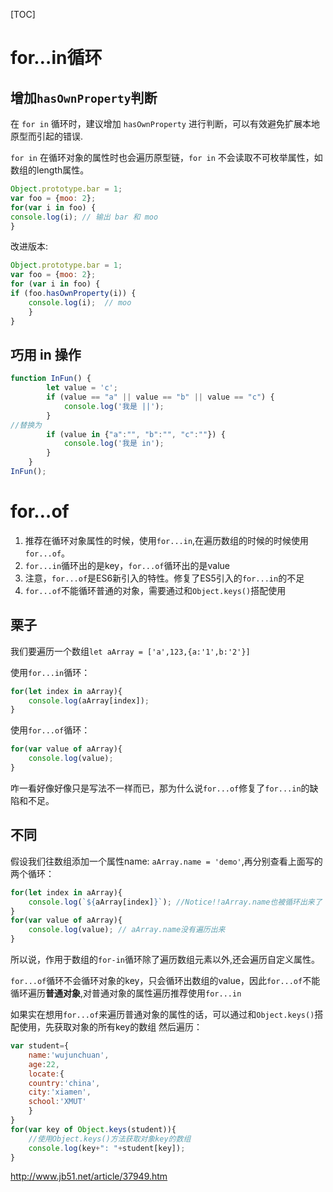 [TOC]

# for…in循环

## 增加`hasOwnProperty`判断

在 `for in` 循环时，建议增加 `hasOwnProperty` 进行判断，可以有效避免扩展本地原型而引起的错误.

`for in` 在循环对象的属性时也会遍历原型链，`for in` 不会读取不可枚举属性，如数组的length属性。

```js
Object.prototype.bar = 1; 
var foo = {moo: 2}; 
for(var i in foo) { 
console.log(i); // 输出 bar 和 moo 
} 
```

改进版本:

```js
Object.prototype.bar = 1; 
var foo = {moo: 2}; 
for (var i in foo) { 
if (foo.hasOwnProperty(i)) { 
  	console.log(i);  // moo
	} 
} 
```



## 巧用 in 操作

```js
function InFun() {
        let value = 'c';
        if (value == "a" || value == "b" || value == "c") {
            console.log('我是 ||');
        }
//替换为
        if (value in {"a":"", "b":"", "c":""}) {
            console.log('我是 in');
        }
    }
InFun();

```



# for…of

1. 推荐在循环对象属性的时候，使用`for...in`,在遍历数组的时候的时候使用`for...of`。
2. `for...in`循环出的是key，`for...of`循环出的是value
3. 注意，`for...of`是ES6新引入的特性。修复了ES5引入的`for...in`的不足
4. `for...of`不能循环普通的对象，需要通过和`Object.keys()`搭配使用



## 栗子

我们要遍历一个数组`let aArray = ['a',123,{a:'1',b:'2'}]`

使用`for...in`循环：

```js
for(let index in aArray){
    console.log(aArray[index]);
}
```

使用`for...of`循环：

```js
for(var value of aArray){
    console.log(value);
}

```

咋一看好像好像只是写法不一样而已，那为什么说`for...of`修复了`for...in`的缺陷和不足。

## 不同

假设我们往数组添加一个属性name:
`aArray.name = 'demo'`,再分别查看上面写的两个循环：

```js
for(let index in aArray){
    console.log(`${aArray[index]}`); //Notice!!aArray.name也被循环出来了
}
for(var value of aArray){
    console.log(value); // aArray.name没有遍历出来
}
```

所以说，作用于数组的`for-in`循环除了遍历数组元素以外,还会遍历自定义属性。

`for...of`循环不会循环对象的key，只会循环出数组的value，因此`for...of`不能循环遍历**普通对象**,对普通对象的属性遍历推荐使用`for...in`

如果实在想用`for...of`来遍历普通对象的属性的话，可以通过和`Object.keys()`搭配使用，先获取对象的所有key的数组
然后遍历：

```js
var student={
    name:'wujunchuan',
    age:22,
    locate:{
    country:'china',
    city:'xiamen',
    school:'XMUT'
    }
}
for(var key of Object.keys(student)){
    //使用Object.keys()方法获取对象key的数组
    console.log(key+": "+student[key]);
}
```







http://www.jb51.net/article/37949.htm

